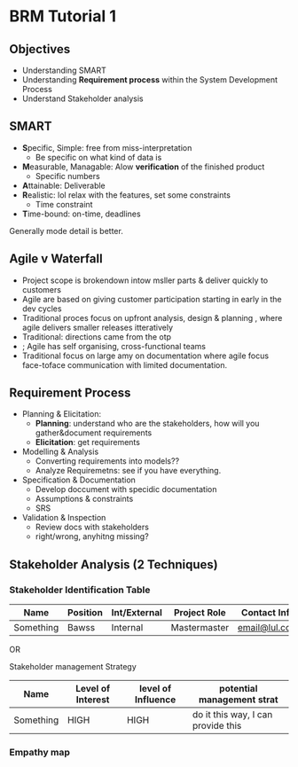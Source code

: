 # BRM Tutorial 1

## Objectives

- Understanding SMART
- Understanding **Requirement process** within the System Development Process
- Understand Stakeholder analysis

## SMART

- **S**pecific, Simple: free from miss-interpretation
  - Be specific on what kind of data is
- **M**easurable, Managable: Alow **verification** of the finished product
  - Specific numbers
- **A**ttainable: Deliverable
- **R**ealistic: lol relax with the features, set some constraints
  - Time constraint
- **T**ime-bound: on-time, deadlines

Generally mode detail is better.

## Agile v Waterfall

- Project scope is brokendown intow msller parts & deliver quickly to customers
- Agile are based on giving customer participation starting in early in the dev cycles
- Traditional proces focus on upfront analysis, design & planning , where agile delivers smaller releases itteratively
- Traditional: directions came from the otp
- ; Agile has self organising, cross-functional teams
- Traditional focus on large amy on documentation where agile focus face-toface communication with limited documentation.

## Requirement Process

- Planning & Elicitation:
  - **Planning**: understand who are the stakeholders, how will you gather&document requirements
  - **Elicitation**: get requirements
- Modelling & Analysis
  - Converting requirements into models??
  - Analyze Requiremetns: see if you have everything.
- Specification & Documentation
  - Develop doccument with specidic documentation
  - Assumptions & constraints
  - SRS
- Validation & Inspection
  - Review docs with stakeholders
  - right/wrong, anyhitng missing?

## Stakeholder Analysis (2 Techniques)

### Stakeholder Identification Table

|Name | Position | Int/External | Project Role | Contact Info| 
|---|---|---|---|---|
|Something  | Bawss | Internal | Mastermaster | email@lul.com

OR

Stakeholder management Strategy

|Name | Level of Interest | level of Influence | potential management strat |
|---|---|---|---|
|Something| HIGH | HIGH | do it this way, I can provide this |


### Empathy map

